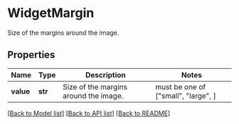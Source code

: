 # WidgetMargin

Size of the margins around the image.
## Properties
Name | Type | Description | Notes
------------ | ------------- | ------------- | -------------
**value** | **str** | Size of the margins around the image. |  must be one of ["small", "large", ]

[[Back to Model list]](README.md#documentation-for-models) [[Back to API list]](README.md#documentation-for-api-endpoints) [[Back to README]](README.md)


